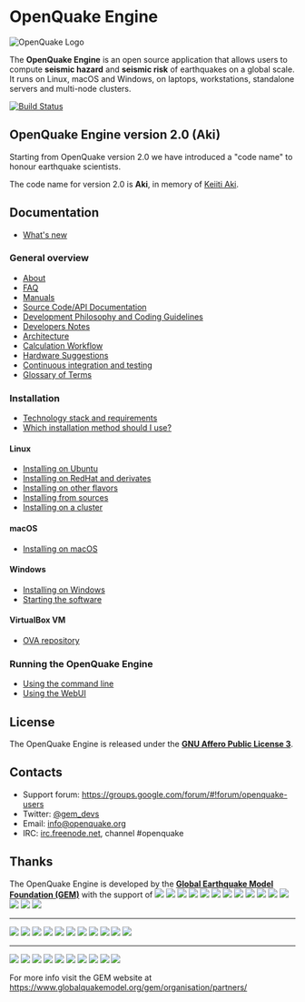 # OpenQuake Engine

![OpenQuake Logo](https://www.globalquakemodel.org/media/storage/oq-logo.png)

The **OpenQuake Engine** is an open source application that allows users to compute **seismic hazard** and **seismic risk** of earthquakes on a global scale. It runs on Linux, macOS and Windows, on laptops, workstations, standalone servers and multi-node clusters.

[![Build Status](https://ci.openquake.org/job/master_oq-engine/badge/icon)](https://ci.openquake.org/job/master_oq-engine/)

## OpenQuake Engine version 2.0 (Aki)

Starting from OpenQuake version 2.0 we have introduced a "code name" to honour earthquake scientists.

The code name for version 2.0 is **Aki**, in memory of [Keiiti Aki](https://en.wikipedia.org/wiki/Keiiti_Aki).

## Documentation

* [What's new](https://github.com/gem/oq-engine/blob/engine-2.0/doc/whats-new.md)

### General overview

* [About](https://github.com/gem/oq-engine/blob/engine-2.0/doc/about.md)
* [FAQ](https://github.com/gem/oq-engine/blob/engine-2.0/doc/faq.md)
* [Manuals](http://www.globalquakemodel.org/openquake/support/documentation/engine/#manual-latest-stable)
* [Source Code/API Documentation](http://docs.openquake.org/oq-engine/)
* [Development Philosophy and Coding Guidelines](https://github.com/gem/oq-engine/blob/engine-2.0/doc/development-guidelines.md)
* [Developers Notes](https://github.com/gem/oq-engine/blob/engine-2.0/doc/development-notes.md)
* [Architecture](https://github.com/gem/oq-engine/blob/engine-2.0/doc/architecture.md)
* [Calculation Workflow](https://github.com/gem/oq-engine/blob/engine-2.0/doc/calculation-workflow.md)
* [Hardware Suggestions](https://github.com/gem/oq-engine/blob/engine-2.0/doc/hardware-suggestions.md)
* [Continuous integration and testing](https://github.com/gem/oq-engine/blob/engine-2.0/doc/testing.md)
* [Glossary of Terms](https://github.com/gem/oq-engine/blob/engine-2.0/doc/glossary.md)

### Installation

* [Technology stack and requirements](https://github.com/gem/oq-engine/blob/engine-2.0/doc/requirements.md)
* [Which installation method should I use?](https://github.com/gem/oq-engine/blob/engine-2.0/doc/installing/overview.md)

#### Linux

* [Installing on Ubuntu](https://github.com/gem/oq-engine/blob/engine-2.0/doc/installing/ubuntu.md)
* [Installing on RedHat and derivates](https://github.com/gem/oq-engine/blob/engine-2.0/doc/installing/rhel.md)
* [Installing on other flavors](https://github.com/gem/oq-engine/blob/engine-2.0/doc/installing/linux-generic.md)
* [Installing from sources](https://github.com/gem/oq-engine/blob/engine-2.0/doc/installing/development.md)
* [Installing on a cluster](https://github.com/gem/oq-engine/blob/engine-2.0/doc/installing/cluster.md)

#### macOS

* [Installing on macOS](https://github.com/gem/oq-engine/blob/engine-2.0/doc/installing/macos.md)

#### Windows

* [Installing on Windows](https://github.com/gem/oq-engine/blob/engine-2.0/doc/installing/windows.md)
* [Starting the software](https://github.com/gem/oq-engine/blob/engine-2.0/doc/running/windows.md)

#### VirtualBox VM

* [OVA repository](https://www.globalquakemodel.org/ova/stable/)

### Running the OpenQuake Engine

* [Using the command line](https://github.com/gem/oq-engine/blob/engine-2.0/doc/running/unix.md)
* [Using the WebUI](https://github.com/gem/oq-engine/blob/engine-2.0/doc/running/server.md)


## License

The OpenQuake Engine is released under the **[GNU Affero Public License 3](https://github.com/gem/oq-engine/blob/engine-2.0/LICENSE)**.

## Contacts

* Support forum: https://groups.google.com/forum/#!forum/openquake-users
* Twitter: [@gem_devs](https://twitter.com/gem_devs)
* Email: info@openquake.org
* IRC: [irc.freenode.net](https://webchat.freenode.net/), channel #openquake

## Thanks

The OpenQuake Engine is developed by the **[Global Earthquake Model Foundation (GEM)](http://gem.foundation)** with the support of
![](https://www.globalquakemodel.org/media/sponsor/aus.png)
![](https://www.globalquakemodel.org/media/sponsor/cidigen.png)
![](https://www.globalquakemodel.org/media/sponsor/sg_170x104.jpg)
![](https://www.globalquakemodel.org/media/sponsor/gfz.png)
![](https://www.globalquakemodel.org/media/sponsor/pcn.jpg)
![](https://www.globalquakemodel.org/media/sponsor/nied.png)
![](https://www.globalquakemodel.org/media/sponsor/nset.png)
![](https://www.globalquakemodel.org/media/sponsor/morst.jpg)
![](https://www.globalquakemodel.org/media/sponsor/RCN.jpg)
![](https://www.globalquakemodel.org/media/sponsor/swiss_1.jpg)
![](https://www.globalquakemodel.org/media/sponsor/tem.jpg)
![](https://www.globalquakemodel.org/media/sponsor/TCIP-01.png)
![](https://www.globalquakemodel.org/media/sponsor/nerc.png)
![](https://www.globalquakemodel.org/media/sponsor/usaid_BsOsE8Z_QZnaG6c.jpg)
![](https://www.globalquakemodel.org/media/sponsor/FUNVISIS_GEM_logo.png)

***

![](https://www.globalquakemodel.org/media/sponsor/FMGlobal.jpg)
![](https://www.globalquakemodel.org/media/sponsor/hannoverRe.jpg)
![](https://www.globalquakemodel.org/media/sponsor/Nephila.jpg)
![](https://www.globalquakemodel.org/media/sponsor/munichre_HwOCwR4.jpg)
![](https://www.globalquakemodel.org/media/sponsor/zurich_3eh504q.jpg)
![](https://www.globalquakemodel.org/media/sponsor/Air_JlQh6Ke.jpg)
![](https://www.globalquakemodel.org/media/sponsor/sur_170x104.jpg)
![](https://www.globalquakemodel.org/media/sponsor/EUCENTRE_BRAw8x4.jpg)
![](https://www.globalquakemodel.org/media/sponsor/GiroJ.jpg)
![](https://www.globalquakemodel.org/media/sponsor/arup.jpg)
![](https://www.globalquakemodel.org/media/sponsor/OYO_1.jpg)

***

![](https://www.globalquakemodel.org/media/sponsor/OECD.jpg)
![](https://www.globalquakemodel.org/media/sponsor/worldbank_2.jpg)
![](https://www.globalquakemodel.org/media/sponsor/ISDR.jpg)
![](https://www.globalquakemodel.org/media/sponsor/Unesco.jpg)
![](https://www.globalquakemodel.org/media/sponsor/iaspei.jpg)
![](https://www.globalquakemodel.org/media/sponsor/iaee.jpg)
![](https://www.globalquakemodel.org/media/sponsor/istructe.jpg)
![](https://www.globalquakemodel.org/media/sponsor/cssc.jpg)
![](https://www.globalquakemodel.org/media/sponsor/IRDRICSU.png)
![](https://www.globalquakemodel.org/media/sponsor/EERI_GEM.png)

For more info visit the GEM website at https://www.globalquakemodel.org/gem/organisation/partners/

